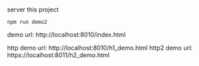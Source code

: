 ### 
server this project
```
npm run demo2
```
demo url:
http://localhost:8010/index.html

http demo url: http://localhost:8010/h1_demo.html
http2 demo url:  https://localhost:8011/h2_demo.html
